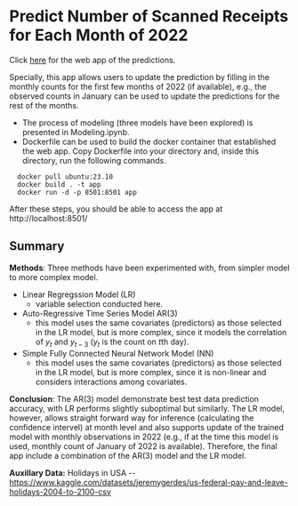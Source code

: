 # Predict Number of Scanned Receipts for Each Month of 2022

Click [here](https://yuxianshi-predict-total-scan-monthly-prediction-wmwam9.streamlit.app/) for the web app of the predictions. 

Specially, this app allows users to update the prediction by filling in the monthly counts for the first few months of 2022 (if available), e.g., the observed counts in January can be used to update the predictions for the rest of the months.

* The process of modeling (three models have been explored) is presented in Modeling.ipynb.
* Dockerfile can be used to build the docker container that established the web app. Copy Dockerfile into your directory and, inside this directory, run the following commands.
```
  docker pull ubuntu:23.10
  docker build . -t app
  docker run -d -p 8501:8501 app
```
  After these steps, you should be able to access the app at http://localhost:8501/ 

## Summary

**Methods**: Three methods have been experimented with, from simpler model to more complex model.
* Linear Regregssion Model (LR) 
    - variable selection conducted here.
* Auto-Regressive Time Series Model AR(3)
    - this model uses the same covariates (predictors) as those selected in the LR model, but is more complex, since it models the correlation of $y_t$ and $y_{t-3}$ ($y_t$ is the count on $t$th day).
* Simple Fully Connected Neural Network Model (NN)
    - this model uses the same covariates (predictors) as those selected in the LR model, but is more complex, since it is non-linear and considers interactions among covariates.
    
**Conclusion**: The AR(3) model demonstrate best test data prediction accuracy, with LR performs slightly suboptimal but similarly. The LR model, however, allows straight forward way for inference (calculating the confidence intervel) at month level and also supports update of the trained model with monthly observations in 2022 (e.g., if at the time this model is used, monthly count of January of 2022 is available). Therefore, the final app include a combination of the AR(3) model and the LR model.   

**Auxillary Data:**
Holidays in USA -- https://www.kaggle.com/datasets/jeremygerdes/us-federal-pay-and-leave-holidays-2004-to-2100-csv
